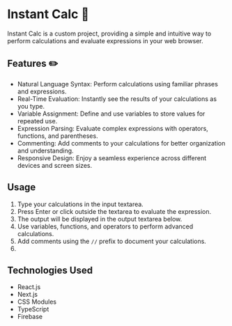 # Instant Calc 🧮

Instant Calc is a custom project, providing a simple and intuitive way to perform calculations and evaluate expressions in your web browser.

## Features ✏️

- Natural Language Syntax: Perform calculations using familiar phrases and expressions.
- Real-Time Evaluation: Instantly see the results of your calculations as you type.
- Variable Assignment: Define and use variables to store values for repeated use.
- Expression Parsing: Evaluate complex expressions with operators, functions, and parentheses.
- Commenting: Add comments to your calculations for better organization and understanding.
- Responsive Design: Enjoy a seamless experience across different devices and screen sizes.

## Usage

1. Type your calculations in the input textarea.
2. Press Enter or click outside the textarea to evaluate the expression.
3. The output will be displayed in the output textarea below.
4. Use variables, functions, and operators to perform advanced calculations.
5. Add comments using the `//` prefix to document your calculations.
6. 

## Technologies Used

- React.js
- Next.js
- CSS Modules
- TypeScript
- Firebase
